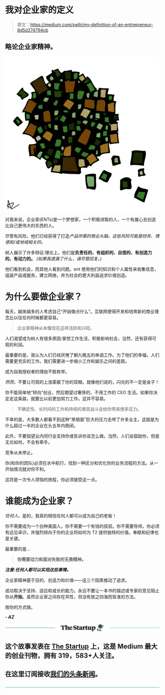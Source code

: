 # 我对企业家的定义

> 原文：<https://medium.com/swlh/my-definition-of-an-entrepreneur-8d5d274794cb>

## 略论企业家精神。

![](img/3044878383a322ccb08b32f9f0b5b35e.png)

对我来说，企业家(ENTs)是一个梦想家，一个积极进取的人，一个有雄心去创造比自己更伟大的东西的人。

尽管有风险，他们已经获得了打造*产品所需的商业头脑。这些风险可能是财务、情感和/或地域相关的。*

树人展示了许多特征:理论上，他们是**负责任的、有组织的、自信的、有创造力的、有动力的。** *(如果我遗漏了什么，请尽管回复。)*

他们看到机会，而其他人看到问题。ent 使用他们的知识和个人属性来收集信息，组装产品或服务，建立网络，并为社会的更大利益追求价值创造。

# 为什么要做企业家？

每天，越来越多的人考虑自己“开始做点什么”。互联网使得开发和培育新的商业理念比以往任何时候都更容易。

> 企业家精神从未像现在这样活跃和兴旺。

人们渴望成为树人有很多原因:掌控工作生活，积极影响社会，当然，还有获得可观的利润。

最重要的是，我认为人们已经厌倦了朝九晚五的单调工作。为了他们的幸福，人们需要更充实的工作。我们需要进一步缩小工作和娱乐之间的差距。

成为自我授权者的理由不胜枚举。

*然而*，不要让可观的上涨蒙蔽了你的双眼。就像他们说的，闪光的不一定是金子！

你不能简单地“转向”创业，然后期望过奢侈的、不用工作的 CEO 生活。如果你决定走这条路，就要比以前更加努力工作。这并不容易。

> 不确定性、长时间的工作和持续的艰苦战斗会给你带来很多压力。

不幸的是，大多数人都看不到这种“黑暗面”巨大的压力击垮了许多业主，这就是为什么超过一半的企业在头五年内倒闭。

此外，不要指望业内同行会支持你或告诉你该怎么做。当然，人们会鼓励你，但是无论如何，不会有牵手。

竞争从未停止。

你(和你的团队)必须在水中航行，找到一种区分和优化你的业务流程的方法。从一开始情况就对你不利。

这将是一次令人烦恼的旅程，你必须接受这一点。

# 谁能成为企业家？

*任何人*。是的，我真的相信任何人都可以成为自己的老板！

你不需要成为一个白种美国人。你不需要一个有钱的叔叔。你不需要导师。你必须有远见卓识，并强烈倾向于你的企业将如何为 T2 提供独特的价值。奉献和纪律也是关键。

最重要的是…

> **你需要动力和面对失败的无畏精神。**

***注意:任何人都可以实现这些事情。***

企业家精神基于目的、创造力和价值——这三个因素推动了追求。

成功取决于坚持、适应和成长的能力。永远不要让一本书的描述或专家的意见阻止你从**开始**。虽然企业家之间存在共性，但没有放之四海而皆准的方法。

按你的方式做。

***- AZ***

[![](img/308a8d84fb9b2fab43d66c117fcc4bb4.png)](https://medium.com/swlh)

## 这个故事发表在 [The Startup](https://medium.com/swlh) 上，这是 Medium 最大的创业刊物，拥有 319，583+人关注。

## 在这里订阅接收[我们的头条新闻](http://growthsupply.com/the-startup-newsletter/)。

[![](img/b0164736ea17a63403e660de5dedf91a.png)](https://medium.com/swlh)